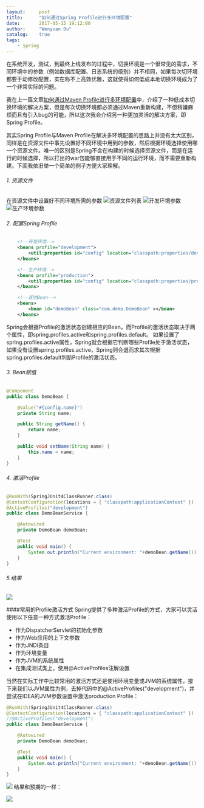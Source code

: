 ```yaml
---
layout:     post
title:      "如何通过Spring Profile进行多环境配置"
date:       2017-05-15 19:12:00
author:     "Wenyuan Du"
catalog: 	true
tags:
    - spring
---
```


在系统开发，测试，到最终上线发布的过程中，切换环境是一个很常见的需求，不同环境中的参数（例如数据库配置、日志系统的级别）并不相同，如果每次切环境都要手动修改配置，实在称不上高效优雅，这就使得如何低成本地切换环境成为了一个非常实际的问题。

我在上一篇文章[如何通过Maven Profile进行多环境配置](http://www.jianshu.com/p/ef38238e2258)中，介绍了一种低成本切换环境的解决方案，但是每次切换环境都必须通过Maven重新构建，不但稍嫌麻烦而且有引入bug的可能，所以这次我会介绍另一种更加灵活的解决方案，即Spring Profile。

其实Spring Profile与Maven Profile在解决多环境配置的思路上并没有太大区别，同样是在资源文件中事先设置好不同环境中用到的参数，然后根据环境选择使用哪一个资源文件。唯一的区别是Spring不会在构建的时候选择资源文件，而是在运行的时候选择，所以打出的war包能够直接用于不同的运行环境，而不需要重新构建。下面我依旧举一个简单的例子方便大家理解。

###### 1. 资源文件
在资源文件中设置好不同环境所需的参数
![资源文件列表](http://upload-images.jianshu.io/upload_images/3478473-bdd88be9e87042f8.png?imageMogr2/auto-orient/strip%7CimageView2/2/w/1240)
![开发环境参数](http://upload-images.jianshu.io/upload_images/3478473-f2adfc8d51e5a4fd.png?imageMogr2/auto-orient/strip%7CimageView2/2/w/1240)
![生产环境参数](http://upload-images.jianshu.io/upload_images/3478473-8930d0fc77813954.png?imageMogr2/auto-orient/strip%7CimageView2/2/w/1240)

###### 2. 配置Spring Profile
```xml
    <!--开发环境-->
    <beans profile="development">
        <util:properties id="config" location="classpath:properties/development/properties"/>
    </beans>

    <!--生产环境-->
    <beans profile="production">
        <util:properties id="config" location="classpath:properties/production/properties"/>
    </beans>

    <!--其他Bean-->
    <beans>
        <bean id="demoBean" class="com.demo.DemoBean" ></bean>
    </beans>
```
Spring会根据Profile的激活状态创建相应的Bean，而Profile的激活状态取决于两个属性，即spring.profiles.active和spring.profiles.default。
如果设置了spring.profiles.active属性，Spring就会根据它判断哪些Profile处于激活状态，如果没有设置spring.profiles.active，Spring则会退而求其次根据spring.profiles.default判断Profile的激活状态。

###### 3. Bean赋值
```java
@Component
public class DemoBean {

    @Value("#{config.name}")
    private String name;

    public String getName() {
        return name;
    }

    public void setName(String name) {
        this.name = name;
    }
}

```

###### 4. 激活Profile
```java
@RunWith(SpringJUnit4ClassRunner.class)
@ContextConfiguration(locations = { "classpath:applicationContext" })
@ActiveProfiles("development")
public class DemoBeanService {

    @Autowired
    private DemoBean demoBean;

    @Test
    public void main() {
        System.out.println("Current environment: "+demoBean.getName());
    }
}
```

###### 5.结果

![](http://upload-images.jianshu.io/upload_images/3478473-8ad1ae09a54cb465.png?imageMogr2/auto-orient/strip%7CimageView2/2/w/1240)


####常用的Profile激活方式
Spring提供了多种激活Profile的方式，大家可以灵活使用以下任意一种方式激活Profile：
- 作为DispatcherServlet的初始化参数
- 作为Web应用的上下文参数
- 作为JNDI条目
- 作为环境变量
- 作为JVM的系统属性
- 在集成测试类上，使用@ActiveProfiles注解设置

当然在实际工作中比较常用的激活方式还是使用环境变量或JVM的系统属性，接下来我们以JVM属性为例，去掉代码中的@ActiveProfiles("development")，并尝试在IDEA的JVM参数设置中激活production Profile：
```java
@RunWith(SpringJUnit4ClassRunner.class)
@ContextConfiguration(locations = { "classpath:applicationContext" })
//@ActiveProfiles("development")
public class DemoBeanService {

    @Autowired
    private DemoBean demoBean;

    @Test
    public void main() {
        System.out.println("Current environment: "+demoBean.getName());
    }
}
```

![](http://upload-images.jianshu.io/upload_images/3478473-13ef6680fffe46db.png?imageMogr2/auto-orient/strip%7CimageView2/2/w/1240)
结果和预期的一样：


![](http://upload-images.jianshu.io/upload_images/3478473-7102e3f9ddf5aea5.png?imageMogr2/auto-orient/strip%7CimageView2/2/w/1240)
